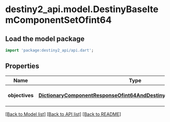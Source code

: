 # destiny2_api.model.DestinyBaseItemComponentSetOfint64

## Load the model package
```dart
import 'package:destiny2_api/api.dart';
```

## Properties
Name | Type | Description | Notes
------------ | ------------- | ------------- | -------------
**objectives** | [**DictionaryComponentResponseOfint64AndDestinyItemObjectivesComponent**](DictionaryComponentResponseOfint64AndDestinyItemObjectivesComponent.md) |  | [optional] [default to null]

[[Back to Model list]](../README.md#documentation-for-models) [[Back to API list]](../README.md#documentation-for-api-endpoints) [[Back to README]](../README.md)



